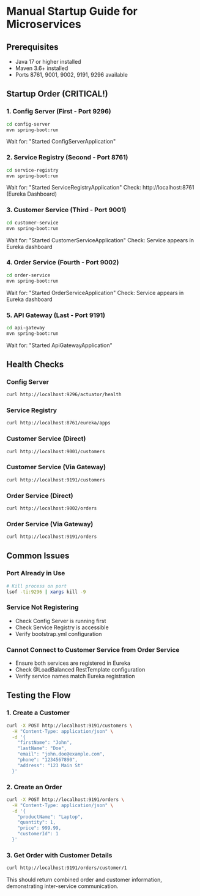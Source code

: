 # Manual Startup Guide for Microservices

## Prerequisites
- Java 17 or higher installed
- Maven 3.6+ installed
- Ports 8761, 9001, 9002, 9191, 9296 available

## Startup Order (CRITICAL!)

### 1. Config Server (First - Port 9296)
```bash
cd config-server
mvn spring-boot:run
```
Wait for: "Started ConfigServerApplication"

### 2. Service Registry (Second - Port 8761)
```bash
cd service-registry
mvn spring-boot:run
```
Wait for: "Started ServiceRegistryApplication"
Check: http://localhost:8761 (Eureka Dashboard)

### 3. Customer Service (Third - Port 9001)
```bash
cd customer-service
mvn spring-boot:run
```
Wait for: "Started CustomerServiceApplication"
Check: Service appears in Eureka dashboard

### 4. Order Service (Fourth - Port 9002)
```bash
cd order-service
mvn spring-boot:run
```
Wait for: "Started OrderServiceApplication"
Check: Service appears in Eureka dashboard

### 5. API Gateway (Last - Port 9191)
```bash
cd api-gateway
mvn spring-boot:run
```
Wait for: "Started ApiGatewayApplication"

## Health Checks

### Config Server
```bash
curl http://localhost:9296/actuator/health
```

### Service Registry
```bash
curl http://localhost:8761/eureka/apps
```

### Customer Service (Direct)
```bash
curl http://localhost:9001/customers
```

### Customer Service (Via Gateway)
```bash
curl http://localhost:9191/customers
```

### Order Service (Direct)
```bash
curl http://localhost:9002/orders
```

### Order Service (Via Gateway)
```bash
curl http://localhost:9191/orders
```

## Common Issues

### Port Already in Use
```bash
# Kill process on port
lsof -ti:9296 | xargs kill -9
```

### Service Not Registering
- Check Config Server is running first
- Check Service Registry is accessible
- Verify bootstrap.yml configuration

### Cannot Connect to Customer Service from Order Service
- Ensure both services are registered in Eureka
- Check @LoadBalanced RestTemplate configuration
- Verify service names match Eureka registration

## Testing the Flow

### 1. Create a Customer
```bash
curl -X POST http://localhost:9191/customers \
  -H "Content-Type: application/json" \
  -d '{
    "firstName": "John",
    "lastName": "Doe", 
    "email": "john.doe@example.com",
    "phone": "1234567890",
    "address": "123 Main St"
  }'
```

### 2. Create an Order
```bash
curl -X POST http://localhost:9191/orders \
  -H "Content-Type: application/json" \
  -d '{
    "productName": "Laptop",
    "quantity": 1,
    "price": 999.99,
    "customerId": 1
  }'
```

### 3. Get Order with Customer Details
```bash
curl http://localhost:9191/orders/customer/1
```

This should return combined order and customer information, demonstrating inter-service communication. 